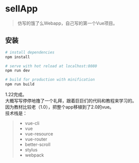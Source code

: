 # sellApp

> 仿写的饿了么Webapp，自己写的第一个Vue项目。

## 安装

``` bash
# install dependencies
npm install

# serve with hot reload at localhost:8080
npm run dev

# build for production with minification
npm run build
```
1.22完成。<br/>
大概写写停停地撸了一个礼拜，跟着巨巨们的代码和教程来学习的。<br/>
因为教材比较老（1.0），把整个app移植到了2.0的vue。<br/>
技术栈是：<br/>
> <ul>
> <li>vue-cli</li>
> <li>vue</li>
> <li>vue-resource</li>
> <li>vue-router</li>
> <li>better-scroll</li>
> <li>stylus</li>
> <li>webpack</li>
> </ul>